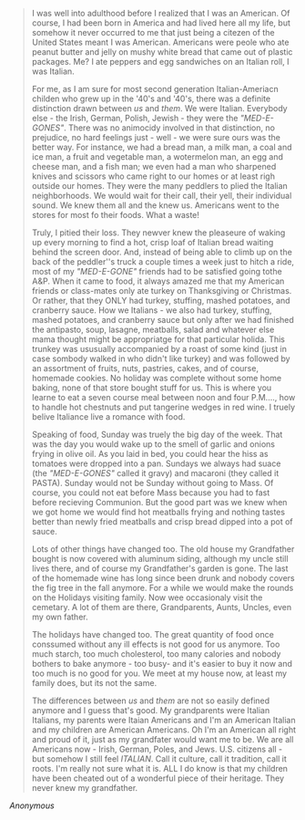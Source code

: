>I was well into adulthood before I realized that I was an American. Of course, I had been born in America and had lived here all my life, but somehow it never occurred to me that just being a citezen of the United States meant I was American. Americans were peole who ate peanut butter and jelly on mushy white bread that came out of plastic packages. Me? I ate peppers and egg sandwiches on an Italian roll, I was Italian.
>
>For me, as I am sure for most second generation Italian-Ameriacn childen who grew up in the '40's and '40's, there was a definite distinction drawn between *us* and *them*. We were Italian. Everybody else - the Irish, German, Polish, Jewish - they were the *"MED-E-GONES"*. There was no animocidy involved in that distinction, no prejudice, no hard feelings just - well - we were sure ours was the better way. For instance, we had a bread man, a milk man, a coal and ice man, a fruit and vegetable man, a wotermelon man, an egg and cheese man, and a fish man; we even had a man who sharpened knives and scissors who came right to our homes or at least righ outside our homes. They were the many peddlers to plied the Italian neighborhoods. We would wait for their call, their yell, their individual sound. We knew them all and the knew us. Americans went to the stores for most fo their foods. What a waste!
>
>Truly, I pitied their loss. They newver knew the pleaseure of waking up every morning to find a hot, crisp loaf of Italian bread waiting behind the screen door. And, instead of being able to climb up on the back of the peddler''s truck a couple times a week just to hitch a ride, most of my *"MED-E-GONE"* friends had to be satisfied going tothe A&P. When it came to food, it always amazed me that my American friends or class-mates only ate turkey on Thanksgiving or Christmas. Or rather, that they ONLY had turkey, stuffing, mashed potatoes, and cranberry sauce. How we Italians - we also had turkey, stuffing, mashed potatoes, and cranberry sauce but only after we had finished the antipasto, soup, lasagne, meatballs, salad and whatever else mama thought might be appropriatge for that particular holida. This trunkey was ususually accompanied by a roast of some kind (just in case sombody walked in who didn't like turkey) and was followed by an assortment of fruits, nuts, pastries, cakes, and of course, homemade cookies. No holiday was complete without some home baking, none of that store bought stuff for us. This is where you learne to eat a seven course meal between noon and four P.M...., how to handle hot chestnuts and put tangerine wedges in red wine. I truely belive Italiance live a romance with food.
>
>Speaking of food, Sunday was truely the big day of the week. That was the day you would wake up to the smell of garlic and onions frying in olive oil. As you laid in bed, you could hear the hiss as tomatoes were dropped into a pan. Sundays we always had suace (the *"MED-E-GONES"* called it gravy) and macaroni (they called it PASTA). Sunday would not be Sunday without going to Mass. Of course, you could not eat before Mass because you had to fast before recieving Communion. But the good part was we knew when we got home we would find hot meatballs frying and nothing tastes better than newly fried meatballs and crisp bread dipped into a pot of sauce.
>
>Lots of other things have changed too. The old house my Grandfather bought is now covered with aluminum siding, although my uncle still lives there, and of course my Grandfather's garden is gone. The last of the homemade wine has long since been drunk and nobody covers the fig tree in the fall anymore. For a while we would make the rounds on the Holidays visiting family. Now wee occasionaly visit the cemetary. A lot of them are there, Grandparents, Aunts, Uncles, even my own father.
>
>The holidays have changed too. The great quantity of food once conssumed without any ill effects is not good for us anymore. Too much starch, too much cholesterol, too many calories and nobody bothers to bake anymore - too busy- and it's easier to buy it now and too much is no good for you. We meet at my house now, at least my family does, but its not the same.
>
>The differences between *us* and *them* are not so easily defined anymore and I guess that's good. My grandparents were Italian Italians, my parents were Itaian Americans and I'm an American Italian and my children are American Americans. Oh I'm an American all right and proud of it, just as my grandfater would want me to be. We are all Americans now - Irish, German, Poles, and Jews. U.S. citizens all - but somehow I still feel *ITALIAN*. Call it culture, call it tradition, call it roots. I'm really not sure what it is. ALL I do know is that my children have been cheated out of a wonderful piece of their heritage. They never knew my grandfather.

*Anonymous*